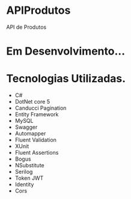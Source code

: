 # APIProdutos
API de Produtos 


# Em Desenvolvimento...

# Tecnologias Utilizadas.
- C#
- DotNet core 5 
- Canducci Pagination
- Entity Framework
- MySQL
- Swagger 
- Automapper
- Fluent Validation
- XUnit
- Fluent Assertions
- Bogus
- NSubstitute
- Serilog
- Token JWT
- Identity
- Cors
